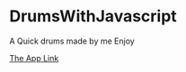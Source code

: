 # DrumsWithJavascript

A Quick drums made by me Enjoy

[The App Link](https://aakashcode12.github.io/DrumsWithJavascript/)
